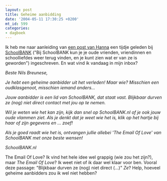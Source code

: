 ```yaml
---
layout: post
title: Geheime aanbidding
date: '2004-05-11 17:30:25 +0200'
mt_id: 599
categories:
- dagboek
---
```

Ik heb me naar aanleiding van <a href="http://www.hannawillemijn.nl/archives/000053.html">een post van Hanna</a> een tijdje geleden bij <a href="http://www.schoolbank.nl/">SchoolBANK</a> ("Bij SchoolBANK kun je je oude vrienden, vriendinnen en schoolliefdes weer terug vinden, en je kunt zien wat er van ze is geworden") ingeschreven. En wat vind ik vandaag in mijn inbox?

<i>Beste Nils Breunese,

Je hebt een geheime aanbidder uit het verleden! Maar wie?
Misschien een oudklasgenoot, misschien iemand anders...

Jouw aanbidder is een lid van SchoolBANK, dat staat vast. Blijkbaar durven ze (nog) niet direct contact met jou op te nemen.

Wil je weten wie het kan zijn, kijk dan snel op SchoolBANK.nl
of je ook jouw oude vlammen ziet. Als je denkt dat je weet wie het is, klik op het hartje bij haar of zijn gegevens en ... zoef!

Als je goed raadt wie het is, ontvangen jullie allebei 'The Email Of Love' van SchoolBANK met onze beste wensen!

SchoolBANK.nl</i>

The Email Of Love? Ik vind het hele idee wel grappig (wie zou het zijn?), maar <i>The Email Of Love</i>? Ik weet niet of ik daar wel klaar voor ben. Vooral deze passage: "Blijkbaar durven ze (nog) niet direct (...)" <i>Ze</i>? Help, hoeveel geheime aanbidders zou ik wel niet hebben?
